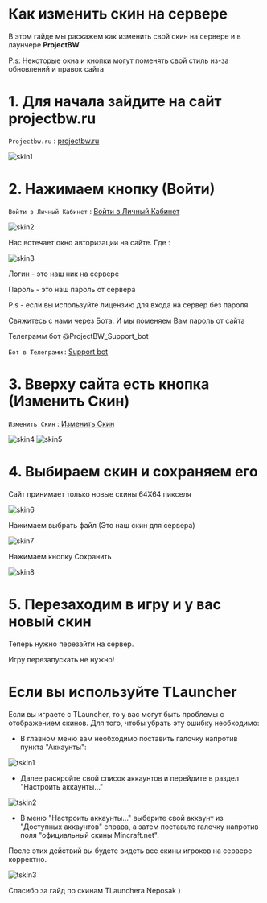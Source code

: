 # Как изменить скин на сервере

В этом гайде мы раскажем как изменить свой скин на сервере и в лаунчере **ProjectBW**

P.s: Некоторые окна и кнопки могут поменять свой стиль из-за обновлений и правок сайта


# 1. Для начала зайдите на сайт **projectbw.ru**

`Projectbw.ru` : [projectbw.ru](https://projectbw.ru)

![skin1](https://wiki.projectbw.ru/images/skin/skin1.jpg)


# 2. Нажимаем кнопку (Войти)

`Войти в Личный Кабинет` : [Войти в Личный Кабинет](https://projectbw.ru/user/login)

![skin2](https://wiki.projectbw.ru/images/skin/skin2.jpg)

Нас встечает окно авторизации на сайте. Где :

![skin3](https://wiki.projectbw.ru/images/skin/skin3.jpg)

Логин - это наш ник на сервере

Пароль - это наш пароль от сервера


P.s - если вы используйте лицензию для входа на сервер без пароля 

Свяжитесь с нами через Бота. И мы поменяем Вам пароль от сайта

Телеграмм бот @ProjectBW_Support_bot 

`Бот в Телеграмм` : [Support bot](t.me/ProjectBW_Support_bot)


# 3. Вверху сайта есть кнопка (Изменить Скин)

`Изменить Скин` : [Изменить Скин](https://projectbw.ru/skin-api)

![skin4](https://wiki.projectbw.ru/images/skin/skin4.jpg)
![skin5](https://wiki.projectbw.ru/images/skin/skin5.jpg)

# 4. Выбираем скин и сохраняем его

Сайт принимает только новые скины 64Х64 пикселя

![skin6](https://wiki.projectbw.ru/images/skin/skin6.jpg)

Нажимаем выбрать файл (Это наш скин для сервера)

![skin7](https://wiki.projectbw.ru/images/skin/skin7.jpg)

Нажимаем кнопку Сохранить

![skin8](https://wiki.projectbw.ru/images/skin/skin8.jpg)

# 5. Перезаходим в игру и у вас новый скин

Теперь нужно перезайти на сервер.

Игру перезапускать не нужно!


# Если вы используйте TLauncher

Если вы играете с TLauncher, то у вас могут быть проблемы с отображением скинов. Для того, чтобы убрать эту ошибку необходимо:
- В главном меню вам необходимо поставить галочку напротив пункта "Аккаунты":

![tskin1](https://wiki.projectbw.ru/images/skin/tskin1.jpg)


- Далее раскройте свой список аккаунтов и перейдите в раздел "Настроить аккаунты..."

![tskin2](https://wiki.projectbw.ru/images/skin/tskin2.jpg)



- В меню "Настроить аккаунты..." выберите свой аккаунт из "Доступных аккаунтов" справа, а затем поставьте галочку напротив поля "официальный скины Mincraft.net".

После этих действий вы будете видеть все скины игроков на сервере корректно.

![tskin3](https://wiki.projectbw.ru/images/skin/tskin3.jpg)


Спасибо за гайд по скинам TLaunchera Neposak )


<!---

![skin9](https://wiki.projectbw.ru/images/skin/skin9.jpg)

Если вы используйте TLauncher не забудте отключить скины TLaunchera

![skin10](https://wiki.projectbw.ru/images/skin/skin10.jpg)

Заходим в TLauncher ставим галочку на "АККАУНТЫ"

![skin11](https://wiki.projectbw.ru/images/skin/skin11.jpg)

Нажимаем "Настроить аккаунты..."

![skin12](https://wiki.projectbw.ru/images/skin/skin12.jpg)

Отключаем Скины TLaunchera

![skin13](https://wiki.projectbw.ru/images/skin/skin13.jpg)

--->